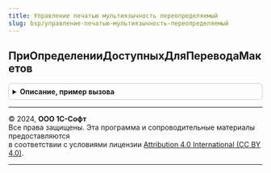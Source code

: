 ```yaml
---
title: Управление печатью мультиязычность переопределяемый
slug: bsp/управление-печатью-мультиязычность-переопределяемый
---
```



## ПриОпределенииДоступныхДляПереводаМакетов
<details style="margin: 1em 0; padding: 0.5em; border: 1px solid #ccc; border-radius: 6px;">

<summary style="font-weight: bold; cursor: pointer;">Описание, пример вызова</summary>

```bsl

// Определяет макеты печатных форм, в которых поддерживается перевод на другие языки.
//
// Параметры:
//  Макеты - Массив из ОбъектМетаданныхМакет
//
Процедура ПриОпределенииДоступныхДляПереводаМакетов(Макеты) Экспорт
```

Пример вызова
```bsl
УправлениеПечатьюМультиязычностьПереопределяемый.ПриОпределенииДоступныхДляПереводаМакетов(Макеты) 
```
</details>

---

© 2024, **ООО 1С-Софт**  
Все права защищены. Эта программа и сопроводительные материалы предоставляются  
в соответствии с условиями лицензии [Attribution 4.0 International (CC BY 4.0)](https://creativecommons.org/licenses/by/4.0/legalcode).

---
